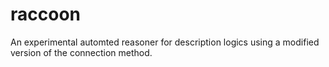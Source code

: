 raccoon
=======

An experimental automted reasoner for description logics using a modified version of the connection method.
